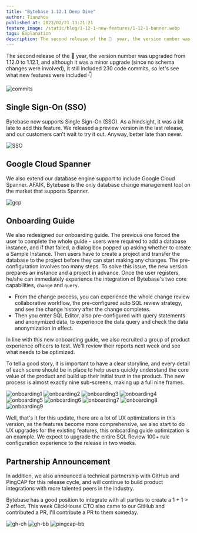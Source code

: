 ```yaml
---
title: "Bytebase 1.12.1 Deep Dive"
author: Tianzhou
published_at: 2023/02/21 13:21:21
feature_image: /static/blog/1-12-1-new-features/1-12-1-banner.webp
tags: Explanation
description: The second release of the 🐰  year, the version number was upgraded from 1.12.0 to 1.12.1, and although it was a minor upgrade (since no schema changes were involved), it still included 230 code commits
---
```


The second release of the 🐰  year, the version number was upgraded from 1.12.0 to 1.12.1, and although it was a minor upgrade (since no schema changes were involved), it still included 230 code commits, so let's see what new features were included 👇

![commits](/static/blog/1-12-1-new-features/commits.webp)

## Single Sign-On (SSO)

Bytebase now supports Single Sign-On (SSO). As a hindsight, it was a bit late to add this feature. We released a preview version in the last release, and our customers can’t wait to try it out. Anyway, better late than never.

![SSO](/static/blog/1-12-1-new-features/SSO.webp)

## Google Cloud Spanner

We also extend our database engine support to include Google Cloud Spanner. AFAIK, Bytebase is the only database change management tool on the market that supports Spanner.

![gcp](/static/blog/1-12-1-new-features/gcp.webp)

## Onboarding Guide

We also redesigned our onboarding guide. The previous one forced the user to complete the whole guide - users were required to add a database instance, and if that failed, a dialog box popped up asking whether to create a Sample Instance. Then users have to create a project and transfer the database to the project before they can start making any changes. The pre-configuration involves too many steps. To solve this issue, the new version prepares an instance and a project in advance. Once the user registers, he/she can immediately experience the integration of Bytebase's two core capabilities, `change` and `query`.

- From the change process, you can experience the whole change review collaborative workflow, the pre-configured auto SQL review strategy, and see the change history after the change completes.
- Then you enter SQL Editor, also pre-configured with query statements and anonymized data, to experience the data query and check the data anonymization in effect.

In line with this new onboarding guide, we also recruited a group of product experience officers to test. We'll review their reports next week and see what needs to be optimized.

To tell a good story, it is important to have a clear storyline, and every detail of each scene should be in place to help users quickly understand the core value of the product and build up their initial trust in the product. The new process is almost exactly nine sub-screens, making up a full nine frames.

![onboarding1](/static/blog/1-12-1-new-features/onboarding1.webp)
![onboarding2](/static/blog/1-12-1-new-features/onboarding2.webp)
![onboarding3](/static/blog/1-12-1-new-features/onboarding3.webp)
![onboarding4](/static/blog/1-12-1-new-features/onboarding4.webp)
![onboarding5](/static/blog/1-12-1-new-features/onboarding5.webp)
![onboarding6](/static/blog/1-12-1-new-features/onboarding6.webp)
![onboarding7](/static/blog/1-12-1-new-features/onboarding7.webp)
![onboarding8](/static/blog/1-12-1-new-features/onboarding8.webp)
![onboarding9](/static/blog/1-12-1-new-features/onboarding9.webp)

Well, that's it for this update, there are a lot of UX optimizations in this version, as the features become more comprehensive, we also start to do UX upgrades for the existing features, this onboarding guide optimization is an example. We expect to upgrade the entire SQL Review 100+ rule configuration experience to the release in two weeks.

## Partnership Announcement

In addition, we also announced a technical partnership with GitHub and PingCAP for this release cycle, and will continue to build product integrations with more talented peers in the industry.

Bytebase has a good position to integrate with all parties to create a 1 + 1 > 2 effect. This week ClickHouse CTO also came to our GitHub and contributed a PR, I'll contribute a PR to them someday.

![gh-ch](/static/blog/1-12-1-new-features/gh-ch.webp)
![gh-bb](/static/blog/1-12-1-new-features/gh-bb.webp)
![pingcap-bb](/static/blog/1-12-1-new-features/pingcap-bb.webp)